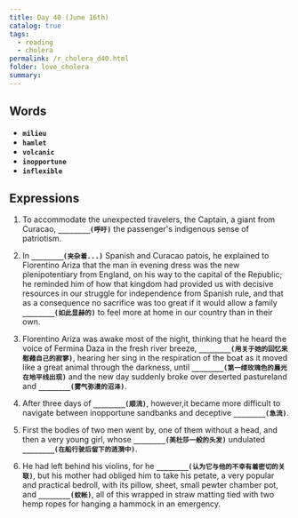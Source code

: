 ```yaml
---
title: Day 40 (June 16th)
catalog: true
tags: 
  - reading
  - cholera
permalink: /r_cholera_d40.html
folder: love_cholera
summary: 
---
```


## Words

-   <b data-toggle="tooltip" data-original-title="{{site.data.glossary.milieu}}">`milieu`</b>
-   <b data-toggle="tooltip" data-original-title="{{site.data.glossary.hamlet}}">`hamlet`</b>
-   <b data-toggle="tooltip" data-original-title="{{site.data.glossary.hamlet}}">`volcanic`</b>
-   <b data-toggle="tooltip" data-original-title="{{site.data.glossary.inopportune}}">`inopportune`</b>
-   <b data-toggle="tooltip" data-original-title="{{site.data.glossary.inflexible}}">`inflexible`</b>

## Expressions

1.  To accommodate the unexpected travelers, the Captain, a giant from Curacao, <b data-toggle="tooltip" data-original-title="{{site.data.answers.40_a}}">`________(呼吁)`</b> the passenger's indigenous sense of patriotism.

2.  In <b data-toggle="tooltip" data-original-title="{{site.data.answers.40_b}}">`________(夹杂着...)`</b> Spanish and Curacao patois, he explained to Florentino Ariza that the man in evening dress was the new plenipotentiary from England, on his way to the capital of the Republic; he reminded him of how that kingdom had provided us with decisive resources in our struggle for independence from Spanish rule, and that as a consequence no sacrifice was too great if it would allow a family <b data-toggle="tooltip" data-original-title="{{site.data.answers.40_b2}}">`________(如此显赫的)`</b> to feel more at home in our country than in their own.

3.  Florentino Ariza was awake most of the night, thinking that he heard the voice of Fermina Daza in the fresh river breeze, <b data-toggle="tooltip" data-original-title="{{site.data.answers.40_c}}">`________(用关于她的回忆来慰藉自己的寂寥)`</b>, hearing her sing in the respiration of the boat as it moved like a great animal through the darkness, until <b data-toggle="tooltip" data-original-title="{{site.data.answers.40_c2}}">`________(第一缕玫瑰色的晨光在地平线出现)`</b> and the new day suddenly broke over deserted pastureland and <b data-toggle="tooltip" data-original-title="{{site.data.answers.40_c3}}">`________(雾气弥漫的沼泽)`</b>.

4.  After three days of <b data-toggle="tooltip" data-original-title="{{site.data.answers.40_d}}">`________(顺流)`</b>, however,it became more difficult to navigate between inopportune sandbanks and deceptive <b data-toggle="tooltip" data-original-title="{{site.data.answers.40_d2}}">`________(急流)`</b>.

6.  First the bodies of two men went by, one of them without a head, and then a very young girl, whose <b data-toggle="tooltip" data-original-title="{{site.data.answers.40_f}}">`________(美杜莎一般的头发)`</b> undulated <b data-toggle="tooltip" data-original-title="{{site.data.answers.40_f2}}">`________(在船行驶后留下的涟漪中)`</b>.

7.  He had left behind his violins, for he <b data-toggle="tooltip" data-original-title="{{site.data.answers.40_g}}">`________(认为它与他的不幸有着密切的关联)`</b>, but his mother had obliged him to take his petate, a very popular and practical bedroll, with its pillow, sheet, small pewter chamber pot, and <b data-toggle="tooltip" data-original-title="{{site.data.answers.40_g2}}">`________(蚊帐)`</b>, all of this wrapped in straw matting tied with two hemp ropes for hanging a hammock in an emergency.